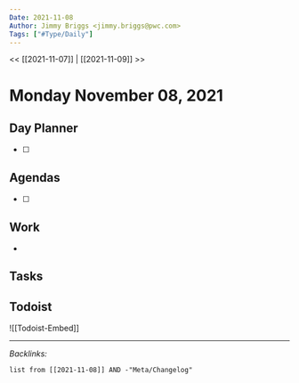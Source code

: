 ```yaml
---
Date: 2021-11-08
Author: Jimmy Briggs <jimmy.briggs@pwc.com>
Tags: ["#Type/Daily"]
---
```


<< [[2021-11-07]] | [[2021-11-09]] >>

# Monday November 08, 2021

## Day Planner

- [ ] 

## Agendas

- [ ] 

## Work

- 

## Tasks

## Todoist

![[Todoist-Embed]]

***

*Backlinks:*

```dataview
list from [[2021-11-08]] AND -"Meta/Changelog"
```